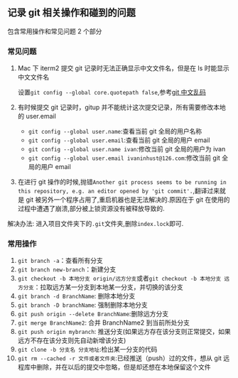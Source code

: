 ## 记录 git 相关操作和碰到的问题

包含常用操作和常见问题 2 个部分

### 常见问题

1. Mac 下 iterm2 提交 git 记录时无法正确显示中文文件名，但是在 ls 时能显示中文文件名

   设置`git config --global core.quotepath false`,参考[git 中文乱码](http://blog.csdn.net/zhanlanmg/article/details/49862779)

1. 有时候提交 git 记录时，gitup 并不能统计这次提交记录，所有需要修改本地的 user.email

   - `git config --global user.name`:查看当前 git 全局的用户名称
   - `git config --global user.email`:查看当前 git 全局的用户 email
   - `git config --global user.name ivan`:修改当前 git 全局的用户为 ivan
   - `git config --global user.email ivaninhust@126.com`:修改当前 git 全局的用户 email

1. 在进行 git 操作的时候,抛错`Another git process seems to be running in this repository, e.g. an editor opened by 'git commit'.`,翻译过来就是 git 被另外一个程序占用了,重启机器也是无法解决的.原因在于 git
   在使用的过程中遭遇了崩溃,部分被上锁资源没有被释放导致的.

解决办法: 进入项目文件夹下的`.git`文件夹,删除`index.lock`即可.

### 常用操作

1. `git branch -a`：查看所有分支
2. `git branch new-branch`：新建分支
3. `git checkout -b 本地分支 origin/远方分支`或者`git checkout -b 本地分支 远方分支`：拉取远方某一分支到本地某一分支，并切换的该分支
4. `git branch -d BranchName`: 删除本地分支
5. `git branch -D branchName`: 强制删除本地分支
6. `git push origin --delete BranchName`:删除远方分支
7. `git merge BranchName2`: 合并 BranchName2 到当前所处分支
8. `git push origin mybranch`: 推送分支(如果远方存在该分支则正常提交，如果远方不存在该分支则先自动新增该分支)
9. `git clone -b 分支名 分支地址`:检出某一分支的代码
10. `git rm --cached -r 文件或者文件夹`:已经推送（push）过的文件，想从 git 远程库中删除，并在以后的提交中忽略，但是却还想在本地保留这个文件

